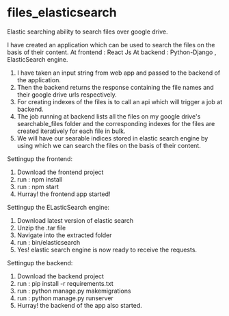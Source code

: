 # files_elasticsearch
Elastic searching ability to search files over google drive. 

I have created an application which can be used to search the files on the basis of their content.
At frontend : React Js
At backend : Python-Django , ElasticSearch engine.

1) I have taken an input string from web app and passed to the backend of the application.
2) Then the backend returns the response containing the file names and their google drive urls respectively.
3) For creating indexes of the files is to call an api which will trigger a job at backend.
4) The job running at backend lists all the files on my google drive's searchable_files folder and the corresponding indexes for the files are created   iteratively for each file in bulk.
5) We will have our searable indices stored in elastic search engine by using which we can search the files on the basis of their content.

Settingup the frontend:
1) Download the frontend project
2) run : npm install
3) run : npm start
4) Hurray! the frontend app started!

Settingup the ELasticSearch engine:
1) Download latest version of elastic search
2) Unzip the .tar file
3) Navigate into the extracted folder 
4) run : bin/elasticsearch
5) Yes! elastic search engine is now ready to receive the requests.

Settingup the backend:
1) Download the backend project 
2) run : pip install -r requirements.txt
3) run : python manage.py makemigrations
4) run : python manage.py runserver
5) Hurray! the backend of the app also started.
